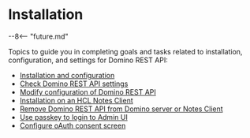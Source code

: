 # Installation

--8<-- "future.md"

Topics to guide you in completing goals and tasks related to installation, configuration, and settings for Domino REST API:

- [Installation and configuration](../../tutorial/installconfig/index.md)
- [Check Domino REST API settings](checksettings.md)
- [Modify configuration of Domino REST API](modifyconfig.md)
- [Installation on an HCL Notes Client](notesclient.md)
- [Remove Domino REST API from Domino server or Notes Client](uninstall.md)
- [Use passkey to login to Admin UI](passkey.md)
- [Configure oAuth consent screen](oauthoscreen.md)
